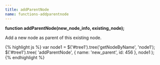 ```yaml
---
title: addParentNode
name: functions-addparentnode
---
```


**function addParentNode(new_node_info, existing_node);**

Add a new node as parent of this existing node.

{% highlight js %}
var node1 = $('#tree1').tree('getNodeByName', 'node1');
$('#tree1').tree(
'addParentNode',
{
name: 'new_parent',
id: 456
},
node1
);
{% endhighlight %}
